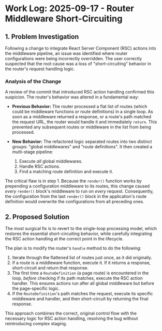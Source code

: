 # Work Log: 2025-09-17 - Router Middleware Short-Circuiting

## 1. Problem Investigation

Following a change to integrate React Server Component (RSC) actions into the middleware pipeline, an issue was identified where router configurations were being incorrectly overridden. The user correctly suspected that the root cause was a loss of "short-circuiting" behavior in the router's request handling logic.

### Analysis of the Change

A review of the commit that introduced RSC action handling confirmed this suspicion. The router's behavior was altered in a fundamental way:

*   **Previous Behavior:** The router processed a flat list of routes (which could be middleware functions or route definitions) in a single loop. As soon as a middleware returned a response, or a route's path matched the request URL, the router would handle it and immediately `return`. This prevented any subsequent routes or middleware in the list from being processed.

*   **New Behavior:** The refactored logic separated routes into two distinct groups: "global middlewares" and "route definitions". It then created a multi-stage pipeline:
    1.  Execute *all* global middlewares.
    2.  Handle RSC actions.
    3.  Find a matching route definition and execute it.

The critical flaw is in step 1. Because the `render()` function works by prepending a configuration middleware to its routes, this change caused *every* `render()` block's middleware to run on *every* request. Consequently, the configuration from the last `render()` block in the application's route definition would overwrite the configurations from all preceding ones.

## 2. Proposed Solution

The most surgical fix is to revert to the single-loop processing model, which restores the essential short-circuiting behavior, while carefully integrating the RSC action handling at the correct point in the lifecycle.

The plan is to modify the router's `handle` method to do the following:

1.  Iterate through the flattened list of routes just once, as it did originally.
2.  If a route is a middleware function, execute it. If it returns a response, short-circuit and return that response.
3.  The first time a `RouteDefinition` (a page route) is encountered in the loop, *before* checking if its path matches, execute the RSC action handler. This ensures actions run after all global middleware but before the page-specific logic.
4.  If the `RouteDefinition`'s path matches the request, execute its specific middleware and handler, and then short-circuit by returning the final response.

This approach combines the correct, original control flow with the necessary logic for RSC action handling, resolving the bug without reintroducing complex staging.
